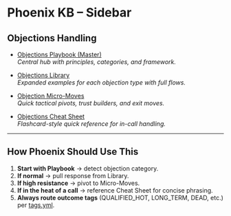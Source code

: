 # Phoenix KB – Sidebar

## Objections Handling
- [Objections Playbook (Master)](./objections.md)  
  *Central hub with principles, categories, and framework.*

- [Objections Library](./objections_library.md)  
  *Expanded examples for each objection type with full flows.*

- [Objection Micro-Moves](./objection_micro_moves.md)  
  *Quick tactical pivots, trust builders, and exit moves.*

- [Objections Cheat Sheet](./objections_cheatsheet.md)  
  *Flashcard-style quick reference for in-call handling.*

---

## How Phoenix Should Use This
1. **Start with Playbook** → detect objection category.  
2. **If normal** → pull response from Library.  
3. **If high resistance** → pivot to Micro-Moves.  
4. **If in the heat of a call** → reference Cheat Sheet for concise phrasing.  
5. **Always route outcome tags** (QUALIFIED_HOT, LONG_TERM, DEAD, etc.) per [tags.yml](./tags.yml).
